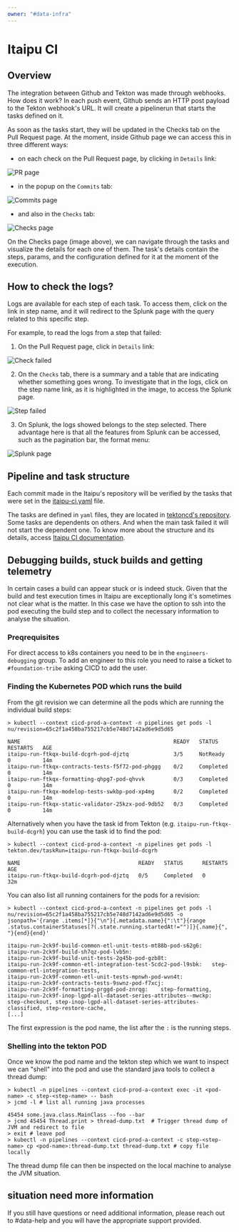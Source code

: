 ```yaml
---
owner: "#data-infra"
---
```


# Itaipu CI

## Overview

The integration between Github and Tekton was made through webhooks. 
How does it work? In each push event, Github sends an HTTP post payload to the Tekton webhook's URL. It will create a pipelinerun that starts the tasks defined on it.

As soon as the tasks start, they will be updated in the Checks tab on the Pull Request page. At the moment, inside Github page we can access this in three different ways:

- on each check on the Pull Request page, by clicking in `Details` link:

![PR page](images/pr_page.png)

- in the popup on the `Commits` tab:

![Commits page](images/commits_page.png)

- and also in the `Checks` tab:

![Checks page](images/checks_page.png)

On the Checks page (image above), we can navigate through the tasks and visualize the details for each one of them. The task's details contain the steps, params, and the configuration defined for it at the moment of the execution.

## How to check the logs?

Logs are available for each step of each task. To access them, click on the link in step name, and it will redirect to the Splunk page with the query related to this specific step.

For example, to read the logs from a step that failed:

1. On the Pull Request page, click in `Details` link:

![Check failed](images/check_failed1.png)

2. On the `Checks` tab, there is a summary and a table that are indicating whether something goes wrong. To investigate that in the logs, click on the step name link, as it is highlighted in the image, to access the Splunk page.

![Step failed](images/check_failed2.png)

3. On Splunk, the logs showed belongs to the step selected. There advantage here is that all the features from Splunk can be accessed, such as the pagination bar, the format menu:

![Splunk page](images/check_failed3.png)

## Pipeline and task structure

Each commit made in the Itaipu's repository will be verified by the tasks that were set in the [itaipu-ci.yaml](https://github.com/nubank/tektoncd/blob/master/tekton/pipelines/itaipu-ci.yaml) file.

The tasks are defined in `yaml` files, they are located in [tektoncd's repository](https://github.com/nubank/tektoncd/tree/master/tekton/tasks/itaipu). Some tasks are dependents on others. And when the main task failed it will not start the dependent one.
To know more about the structure and its details, access [Itaipu CI documentation](https://github.com/nubank/tektoncd/blob/master/docs/pipelines/itaipu-ci.md).

## Debugging builds, stuck builds and getting telemetry

In certain cases a build can appear stuck or is indeed stuck. Given that the
build and test execution times in Itaipu are exceptionally long it's sometimes
not clear what is the matter. In this case we have the option to ssh into the
pod executing the build step and to collect the necessary information to analyse
the situation.

### Preqrequisites

For direct access to k8s containers you need to be in the `engineers-debugging`
group. To add an engineer to this role you need to raise a ticket to
`#foundation-tribe` asking CICD to add the user.

### Finding the Kubernetes POD which runs the build

From the git revision we can determine all the pods which are running the
individual build steps:

```terminal
> kubectl --context cicd-prod-a-context -n pipelines get pods -l nu/revision=65c2f1a458ba755217cb5e748d7142ad6e9d5d65

NAME                                                READY   STATUS      RESTARTS   AGE
itaipu-run-ftkqx-build-dcgrh-pod-djztq              3/5     NotReady    0          14m
itaipu-run-ftkqx-contracts-tests-f5f72-pod-phggg    0/2     Completed   0          14m
itaipu-run-ftkqx-formatting-qhpg7-pod-qhvvk         0/3     Completed   0          14m
itaipu-run-ftkqx-modelop-tests-swkbp-pod-xp4mg      0/2     Completed   0          14m
itaipu-run-ftkqx-static-validator-25kzx-pod-9db52   0/3     Completed   0          14m
```

Alternatively when you have the task id from Tekton (e.g.
`itaipu-run-ftkqx-build-dcgrh`) you can use the task id to find the pod:

```terminal
> kubectl --context cicd-prod-a-context -n pipelines get pods -l tekton.dev/taskRun=itaipu-run-ftkqx-build-dcgrh

NAME                                     READY   STATUS      RESTARTS   AGE
itaipu-run-ftkqx-build-dcgrh-pod-djztq   0/5     Completed   0          32m
```

You can also list all running containers for the pods for a revision:

```terminal
> kubectl --context cicd-prod-a-context -n pipelines get pods -l nu/revision=65c2f1a458ba755217cb5e748d7142ad6e9d5d65 -o jsonpath='{range .items[*]}{"\n"}{.metadata.name}{":\t"}{range .status.containerStatuses[?(.state.running.startedAt!="")]}{.name}{", "}{end}{end}'

itaipu-run-2ck9f-build-common-etl-unit-tests-mt88b-pod-s62g6:
itaipu-run-2ck9f-build-sh7qz-pod-lvb5n:
itaipu-run-2ck9f-build-unit-tests-2g45b-pod-gzb8t:
itaipu-run-2ck9f-common-etl-integration-test-5cdc2-pod-l9sbk:	step-common-etl-integration-tests,
itaipu-run-2ck9f-common-etl-unit-tests-mpnwh-pod-wvn4t:
itaipu-run-2ck9f-contracts-tests-9swnz-pod-f7xcj:
itaipu-run-2ck9f-formatting-prggd-pod-znrqg:	step-formatting,
itaipu-run-2ck9f-inop-lgpd-all-dataset-series-attributes--mwckp:	step-checkout, step-inop-lgpd-all-dataset-series-attributes-classified, step-restore-cache,
[...]
```

The first expression is the pod name, the list after the `:` is the running steps.

### Shelling into the tekton POD

Once we know the pod name and the tekton step which we want to inspect we can "shell"
into the pod and use the standard java tools to collect a thread dump:

``` terminal
> kubectl -n pipelines --context cicd-prod-a-context exec -it <pod-name> -c step-<step-name> -- bash
> jcmd -l # list all running java processes

45454 some.java.class.MainClass --foo --bar
> jcmd 45454 Thread.print > thread-dump.txt  # Trigger thread dump of JVM and redirect to file
> exit # leave pod
> kubectl -n pipelines --context cicd-prod-a-context -c step-<step-name> cp <pod-name>:thread-dump.txt thread-dump.txt # copy file locally
```

The thread dump file can then be inspected on the local machine to analyse the
JVM situation.

## situation need more information

If you still have questions or need additional information, please reach out to #data-help and you will have the appropriate support provided.
